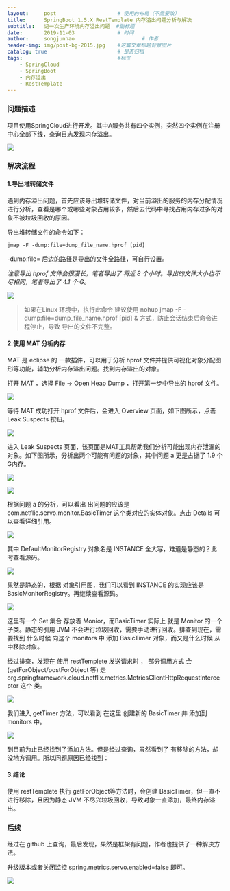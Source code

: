 ```yaml
---
layout:     post                    # 使用的布局（不需要改）
title:      SpringBoot 1.5.X RestTemplate 内存溢出问题分析与解决           # 标题
subtitle:   记一次生产环境内存溢出问题  #副标题
date:       2019-11-03              # 时间
author:     songjunhao                      # 作者
header-img: img/post-bg-2015.jpg    #这篇文章标题背景图片
catalog: true                       # 是否归档
tags:                               #标签
    - SpringCloud
    - SpringBoot
    - 内存溢出
    - RestTemplate
---
```


### 问题描述

项目使用SpringCloud进行开发。其中A服务共有四个实例，突然四个实例在注册中心全部下线，查询日志发现内存溢出。

![](https://i.loli.net/2019/11/03/Q8fFKElzethckUv.png)

### 解决流程

#### 1.导出堆转储文件

遇到内存溢出问题，首先应该导出堆转储文件，对当前溢出的服务的内存分配情况进行分析，查看是哪个或哪些对象占用较多，然后去代码中寻找占用内存过多的对象不被垃圾回收的原因。

导出堆转储文件的命令如下：

```Linux
jmap -F -dump:file=dump_file_name.hprof [pid]
```

-dump:file= 后边的路径是导出的文件全路径，可自行设置。

*注意导出 hprof 文件会很漫长，笔者导出了 将近 8 个小时。导出的文件大小也不尽相同，笔者导出了 4.1 个 G。*

![](https://i.loli.net/2019/11/03/39vMq72uSaXydkO.png)

> 如果在Linux 环境中，执行此命令 建议使用 nohup jmap -F -dump:file=dump_file_name.hprof [pid] & 方式，防止会话结束后命令进程停止，导致 导出的文件不完整。

#### 2.使用 MAT 分析内存

MAT 是 eclipse 的 一款插件，可以用于分析 hprof 文件并提供可视化对象分配图形等功能，辅助分析内存溢出问题。找到内存溢出的对象。

打开 MAT ，选择 File -> Open Heap Dump ，打开第一步中导出的 hprof 文件。

 ![](https://i.loli.net/2019/11/03/GZlDc3QI5hgnFbs.png)

等待 MAT 成功打开 hprof 文件后，会进入 Overview 页面，如下图所示，点击 Leak Suspects 按钮。

![](https://i.loli.net/2019/11/03/HzMh74BlZ58NmiT.png)

进入 Leak Suspects 页面，该页面是MAT工具帮助我们分析可能出现内存泄漏的对象。如下图所示，分析出两个可能有问题的对象，其中问题 a 更是占据了 1.9 个 G内存。

![](https://i.loli.net/2019/11/03/DjbkJ1KcZV2zoAQ.jpg)


![](https://i.loli.net/2019/11/03/Rp2cjeU9kbWTPrL.jpg)

根据问题 a 的分析，可以看出 出问题的应该是 com.netflic.servo.monitor.BasicTimer 这个类对应的实体对象。点击 Details 可以查看详细引用。

![](https://i.loli.net/2019/11/03/D7reoUiECScVBK4.png)

其中 DefaultMonitorRegistry 对象名是 INSTANCE 全大写，难道是静态的？此时查看源码。

![](https://i.loli.net/2019/11/03/6FJl3cqLxNn2HaM.png)

果然是静态的，根据 对象引用图，我们可以看到 INSTANCE 的实现应该是 BasicMonitorRegistry。再继续查看源码。

![](https://i.loli.net/2019/11/03/FDHm24Ve9fnZlU3.png)

这里有一个 Set 集合 存放着 Monior，而BasicTimer 实际上 就是 Monitor 的一个子类。静态的引用 JVM 不会进行垃圾回收，需要手动进行回收。排查到现在，需要找到 什么时候 向这个 monitors 中 添加
BasicTimer 对象，而又是什么时候 从中移除对象。

经过排查，发现在 使用 restTemplete 发送请求时 ， 部分调用方式 会(getForObject/postForObject 等) 走 org.springframework.cloud.netflix.metrics.MetricsClientHttpRequestInterceptor 这个 类。

![](https://i.loli.net/2019/11/03/pszdU8OC2XnoFwm.jpg)

我们进入 getTimer 方法，可以看到 在这里 创建新的 BasicTimer 并 添加到 monitors 中。

![](https://i.loli.net/2019/11/03/DZovAf1mVr5xnWX.jpg)

到目前为止已经找到了添加方法。但是经过查询，虽然看到了 有移除的方法，却没地方调用。所以问题原因已经找到：

#### 3.结论
使用 restTemplete 执行 getForObject等方法时，会创建 BasicTimer，但一直不进行移除，且因为静态 JVM 不尽兴垃圾回收，导致对象一直添加，最终内存溢出。

### 后续

经过在 github 上查询，最后发现，果然是框架有问题，作者也提供了一种解决方法。

升级版本或者关闭监控 spring.metrics.servo.enabled=false 即可。

![](https://i.loli.net/2019/11/03/oqMAnuivgyXj1RN.jpg)
